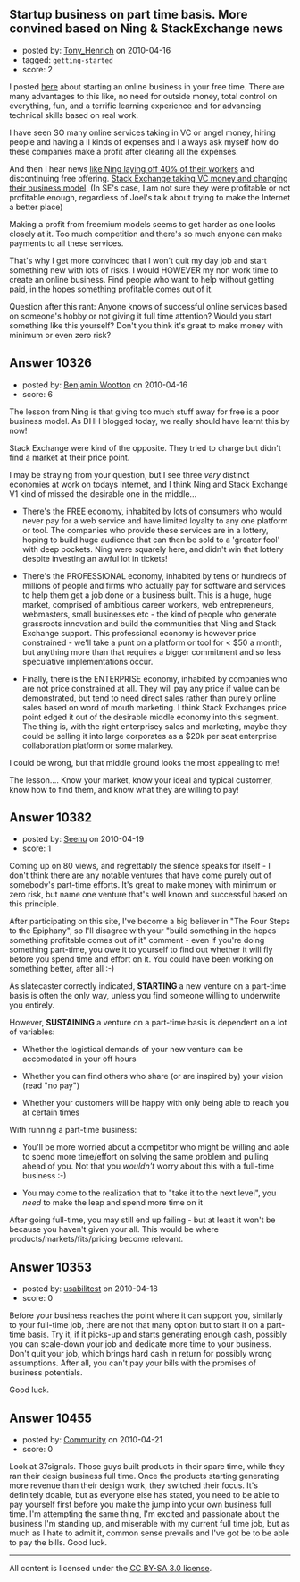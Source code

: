 ## Startup business on part time basis. More convined based on Ning & StackExchange news

- posted by: [Tony_Henrich](https://stackexchange.com/users/-1/2590-tony-henrich) on 2010-04-16
- tagged: `getting-started`
- score: 2

I posted [here][1] about starting an online business in your free time. There are many advantages to this like, no need for outside money, total control on everything, fun, and a terrific learning experience and for advancing technical skills based on real work.

I have seen SO many online services taking in VC or angel money, hiring people and having a ll kinds of expenses and I always ask myself how do these companies make a profit after clearing all the expenses. 

And then I hear news [like Ning laying off 40% of their workers][2] and discontinuing free offering. [Stack Exchange taking VC money and changing their business model][3]. (In SE's case, I am not sure they were profitable or not profitable enough, regardless of Joel's talk about trying to make the Internet a better place)

Making a profit from freemium models seems to get harder as one looks closely at it. Too much competition and there's so much anyone can make payments to all these services.

That's why I get more convinced that I won't quit my day job and start something new with lots of risks. I would HOWEVER my non work time to create an online business. Find people who want to help without getting paid, in the hopes something profitable comes out of it. 

Question after this rant: Anyone knows of successful online services based on someone's hobby or not giving it full time attention? Would  you start something like this yourself? Don't you think it's great to make money with minimum or even zero risk?


  [1]: http://answers.onstartups.com/questions/8234/yes-you-can-build-a-profitable-startup-while-keeping-your-day-job
  [2]: http://gigaom.com/2010/04/15/ning-kills-free-service-would-like-to-get-paid-now-please/
  [3]: http://blog.stackexchange.com/post/518474918/stack-exchange-2-0


## Answer 10326

- posted by: [Benjamin Wootton](https://stackexchange.com/users/-1/2094-benjamin-wootton) on 2010-04-16
- score: 6

The lesson from Ning is that giving too much stuff away for free is a poor business model.  As DHH blogged today, we really should have learnt this by now!
 
Stack Exchange were kind of the opposite.  They tried to charge but didn't find a market at their price point.

I may be straying from your question, but I see three *very* distinct economies at work on todays Internet, and I think Ning and Stack Exchange V1 kind of missed the desirable one in the middle...

 - There's the FREE economy, inhabited by lots of consumers who would never pay for a web service and have limited loyalty to any one platform or tool.  The companies who provide these services are in a lottery, hoping to build huge audience that can then be sold to a 'greater fool' with deep pockets.  Ning were squarely here, and didn't win that lottery despite investing an awful lot in tickets!

 - There's the PROFESSIONAL economy, inhabited by tens or hundreds of millions of people and firms who actually pay for software and services to help them get a job done or a business built.  This is a huge, huge market, comprised of ambitious career workers, web entrepreneurs, webmasters, small businesses etc - the kind of people who generate grassroots innovation and build the communities that Ning and Stack Exchange support.  This professional economy is however price constrained - we'll take a punt on a platform or tool for < $50 a month, but anything more than that requires a bigger commitment and so less speculative implementations occur. 

 - Finally, there is the ENTERPRISE economy, inhabited by companies who are not price constrained at all.  They will pay any price if value can be demonstrated, but tend to need direct sales rather than purely online sales based on word of mouth marketing.  I think Stack Exchanges price point edged it out of the desirable middle economy into this segment.  The thing is, with the right enterprisey sales and marketing, maybe they could be selling it into large corporates as a $20k per seat enterprise collaboration platform or some malarkey.  

I could be wrong, but that middle ground looks the most appealing to me!

The lesson.... Know your market, know your ideal and typical customer, know how to find them, and know what they are willing to pay! 


## Answer 10382

- posted by: [Seenu](https://stackexchange.com/users/-1/2809-seenu) on 2010-04-19
- score: 1

Coming up on 80 views, and regrettably the silence speaks for itself - I don't think there are any notable ventures that have come purely out of somebody's part-time efforts. It's great to make money with minimum or zero risk, but name one venture that's well known and successful based on this principle.

After participating on this site, I've become a big believer in "The Four Steps to the Epiphany", so I'll disagree with your "build something in the hopes something profitable comes out of it" comment - even if you're doing something part-time, you owe it to yourself to find out whether it will fly before you spend time and effort on it. You could have been working on something better, after all :-)

As slatecaster correctly indicated, **STARTING** a new venture on a part-time basis is often the only way, unless you find someone willing to underwrite you entirely.

However, **SUSTAINING** a venture on a part-time basis is dependent on a lot of variables:

- Whether the logistical demands of your new venture can be accomodated in your off hours

- Whether you can find others who share (or are inspired by) your vision (read "no pay")

- Whether your customers will be happy with only being able to reach you at certain times


With running a part-time business:

- You'll be more worried about a competitor who might be willing and able to spend more time/effort on solving the same problem and pulling ahead of you. Not that you *wouldn't* worry about this with a full-time business :-)

- You may come to the realization that to "take it to the next level", you *need* to make the leap and spend more time on it

After going full-time, you may still end up failing - but at least it won't be because you haven't given your all. This would be where products/markets/fits/pricing become relevant.


## Answer 10353

- posted by: [usabilitest](https://stackexchange.com/users/-1/3024-usabilitest) on 2010-04-18
- score: 0

Before your business reaches the point where it can support you, similarly to your full-time job, there are not that many option but to start it on a part-time basis. Try it, if it picks-up and starts generating enough cash, possibly you can scale-down your job and dedicate more time to your business. Don't quit your job, which brings hard cash in return for possibly wrong assumptions. After all, you can't pay your bills with the promises of business potentials.

Good luck.


## Answer 10455

- posted by: [Community](https://stackexchange.com/users/-1/-1-community) on 2010-04-21
- score: 0

Look at 37signals.  Those guys built products in their spare time, while they ran their design business full time.  Once the products starting generating more revenue than their design work, they switched their focus.  It's definitely doable, but as everyone else has stated, you need to be able to pay yourself first before you make the jump into your own business full time.  I'm attempting the same thing, I'm excited and passionate about the business I'm standing up, and miserable with my current full time job, but as much as I hate to admit it, common sense prevails and I've got be to be able to pay the bills.  Good luck.



---

All content is licensed under the [CC BY-SA 3.0 license](https://creativecommons.org/licenses/by-sa/3.0/).

